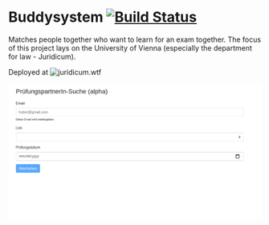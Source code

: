 # Buddysystem [![Build Status](https://travis-ci.com/kper/buddysystem.svg?branch=master)](https://travis-ci.com/kper/buddysystem)

Matches people together who want to learn for an exam together. The focus of this project lays on the University of Vienna (especially the department for law - Juridicum).

Deployed at ![juridicum.wtf](https://juridicum.wtf)

![](main.png)
